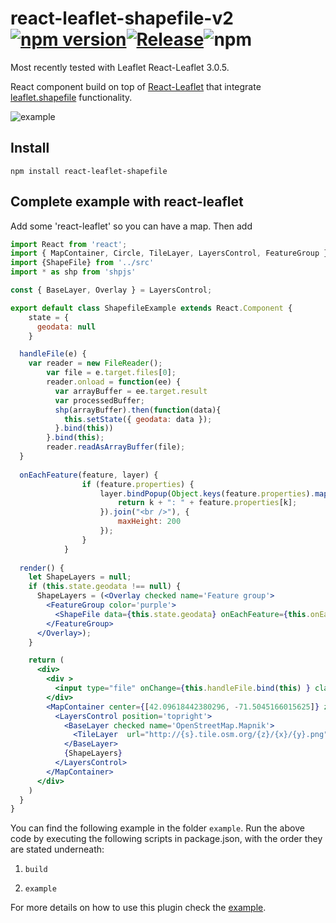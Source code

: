 # react-leaflet-shapefile-v2 [![npm version](https://img.shields.io/badge/npm-2.0.0-blue.svg)](https://www.npmjs.com/package/react-leaflet-shapefile-v2)[![Release](https://github.com/TA-Geoforce/react-leaflet-shapefile-v2/actions/workflows/node.js.yml/badge.svg)](https://github.com/TA-Geoforce/react-leaflet-shapefile-v2/actions/workflows/node.js.yml)![npm](https://img.shields.io/npm/dw/react-leaflet-google-v2)

Most recently tested with Leaflet React-Leaflet 3.0.5.

React component build on top of [React-Leaflet](https://github.com/PaulLeCam/react-leaflet) that integrate [leaflet.shapefile](https://github.com/calvinmetcalf/leaflet.shapefile) functionality.

![example](images/example.gif)

## Install

```
npm install react-leaflet-shapefile
```

## Complete example with react-leaflet

Add some 'react-leaflet' so you can have a map.
Then add

```jsx
import React from 'react';
import { MapContainer, Circle, TileLayer, LayersControl, FeatureGroup } from 'react-leaflet'
import {ShapeFile} from '../src'
import * as shp from 'shpjs'

const { BaseLayer, Overlay } = LayersControl;

export default class ShapefileExample extends React.Component {
    state = {
      geodata: null
    }

  handleFile(e) {
    var reader = new FileReader();
        var file = e.target.files[0];
        reader.onload = function(ee) {
          var arrayBuffer = ee.target.result
          var processedBuffer;
          shp(arrayBuffer).then(function(data){
            this.setState({ geodata: data });
          }.bind(this))
        }.bind(this);
        reader.readAsArrayBuffer(file);
  }
  
  onEachFeature(feature, layer) {
				if (feature.properties) {
					layer.bindPopup(Object.keys(feature.properties).map(function(k) {
						return k + ": " + feature.properties[k];
					}).join("<br />"), {
						maxHeight: 200
					});
				}
			}
		
  render() {
    let ShapeLayers = null;
    if (this.state.geodata !== null) {
      ShapeLayers = (<Overlay checked name='Feature group'>
        <FeatureGroup color='purple'>
          <ShapeFile data={this.state.geodata} onEachFeature={this.onEachFeature} isArrayBufer={true}/>
        </FeatureGroup>
      </Overlay>);
    }

    return (
      <div>
        <div >
          <input type="file" onChange={this.handleFile.bind(this) } className="inputfile"/>
        </div>
        <MapContainer center={[42.09618442380296, -71.5045166015625]} zoom={2} zoomControl={true}>
          <LayersControl position='topright'>
            <BaseLayer checked name='OpenStreetMap.Mapnik'>
              <TileLayer  url="http://{s}.tile.osm.org/{z}/{x}/{y}.png"/>
            </BaseLayer>
            {ShapeLayers}
          </LayersControl>
        </MapContainer>
      </div>
    )
  }
}


```
You can find the following example in the folder ```example```. Run the above code by executing the following scripts in package.json, with the order they are stated underneath:

1) ```build```

1) ```example```

For more details on how to use this plugin check the [example](https://github.com/Charmatzis/react-leaflet-shapefile/tree/master/example).
